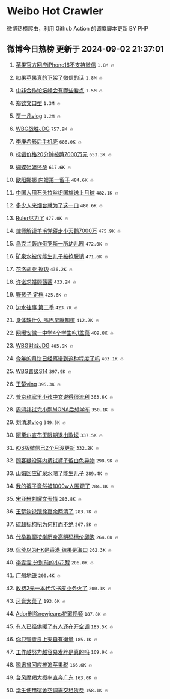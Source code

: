 # Weibo Hot Crawler 



微博热榜爬虫，利用 Github Action 的调度脚本更新 BY PHP 


## 微博今日热榜 更新于 2024-09-02 21:37:01 
1. [苹果官方回应iPhone16不支持微信](https://s.weibo.com/weibo?q=%23%E8%8B%B9%E6%9E%9C%E5%AE%98%E6%96%B9%E5%9B%9E%E5%BA%94iPhone16%E4%B8%8D%E6%94%AF%E6%8C%81%E5%BE%AE%E4%BF%A1%23&t=31&band_rank=1&Refer=top) `1.8M 🔥` 

1. [如果苹果真的下架了微信的话](https://s.weibo.com/weibo?q=%23%E5%A6%82%E6%9E%9C%E8%8B%B9%E6%9E%9C%E7%9C%9F%E7%9A%84%E4%B8%8B%E6%9E%B6%E4%BA%86%E5%BE%AE%E4%BF%A1%E7%9A%84%E8%AF%9D%23&t=31&band_rank=2&Refer=top) `1.8M 🔥` 

1. [中非合作论坛峰会有哪些看点](https://s.weibo.com/weibo?q=%23%E4%B8%AD%E9%9D%9E%E5%90%88%E4%BD%9C%E8%AE%BA%E5%9D%9B%E5%B3%B0%E4%BC%9A%E6%9C%89%E5%93%AA%E4%BA%9B%E7%9C%8B%E7%82%B9%23&t=31&band_rank=3&Refer=top) `1.5M 🔥` 

1. [郑钦文口型](https://s.weibo.com/weibo?q=%23%E9%83%91%E9%92%A6%E6%96%87%E5%8F%A3%E5%9E%8B%23&t=31&band_rank=4&Refer=top) `1.3M 🔥` 

1. [贾一凡vlog](https://s.weibo.com/weibo?q=%E8%B4%BE%E4%B8%80%E5%87%A1vlog&t=31&band_rank=5&Refer=top) `1.2M 🔥` 

1. [WBG战胜JDG](https://s.weibo.com/weibo?q=%23WBG%E6%88%98%E8%83%9CJDG%23&t=31&band_rank=6&Refer=top) `757.9K 🔥` 

1. [李庚希影后手机壳](https://s.weibo.com/weibo?q=%23%E6%9D%8E%E5%BA%9A%E5%B8%8C%E5%BD%B1%E5%90%8E%E6%89%8B%E6%9C%BA%E5%A3%B3%23&t=31&band_rank=7&Refer=top) `686.0K 🔥` 

1. [标错价格20分钟被薅7000万元](https://s.weibo.com/weibo?q=%23%E6%A0%87%E9%94%99%E4%BB%B7%E6%A0%BC20%E5%88%86%E9%92%9F%E8%A2%AB%E8%96%857000%E4%B8%87%E5%85%83%23&t=31&band_rank=8&Refer=top) `653.3K 🔥` 

1. [蝴蝶姐姐怀孕](https://s.weibo.com/weibo?q=%23%E8%9D%B4%E8%9D%B6%E5%A7%90%E5%A7%90%E6%80%80%E5%AD%95%23&t=31&band_rank=9&Refer=top) `617.6K 🔥` 

1. [欧阳娜娜 内娱第一留子](https://s.weibo.com/weibo?q=%E6%AC%A7%E9%98%B3%E5%A8%9C%E5%A8%9C%20%E5%86%85%E5%A8%B1%E7%AC%AC%E4%B8%80%E7%95%99%E5%AD%90&t=31&band_rank=10&Refer=top) `484.6K 🔥` 

1. [中国人用石头拉丝织国旗送上月球](https://s.weibo.com/weibo?q=%23%E4%B8%AD%E5%9B%BD%E4%BA%BA%E7%94%A8%E7%9F%B3%E5%A4%B4%E6%8B%89%E4%B8%9D%E7%BB%87%E5%9B%BD%E6%97%97%E9%80%81%E4%B8%8A%E6%9C%88%E7%90%83%23&t=31&band_rank=11&Refer=top) `482.1K 🔥` 

1. [多少人来烟台就为了这一口](https://s.weibo.com/weibo?q=%23%E5%A4%9A%E5%B0%91%E4%BA%BA%E6%9D%A5%E7%83%9F%E5%8F%B0%E5%B0%B1%E4%B8%BA%E4%BA%86%E8%BF%99%E4%B8%80%E5%8F%A3%23&t=31&band_rank=12&Refer=top) `480.6K 🔥` 

1. [Ruler尽力了](https://s.weibo.com/weibo?q=%23Ruler%E5%B0%BD%E5%8A%9B%E4%BA%86%23&t=31&band_rank=13&Refer=top) `477.0K 🔥` 

1. [律师解读羊毛党薅走小天鹅7000万](https://s.weibo.com/weibo?q=%23%E5%BE%8B%E5%B8%88%E8%A7%A3%E8%AF%BB%E7%BE%8A%E6%AF%9B%E5%85%9A%E8%96%85%E8%B5%B0%E5%B0%8F%E5%A4%A9%E9%B9%857000%E4%B8%87%23&t=31&band_rank=14&Refer=top) `475.9K 🔥` 

1. [乌克兰轰炸俄罗斯一所幼儿园](https://s.weibo.com/weibo?q=%23%E4%B9%8C%E5%85%8B%E5%85%B0%E8%BD%B0%E7%82%B8%E4%BF%84%E7%BD%97%E6%96%AF%E4%B8%80%E6%89%80%E5%B9%BC%E5%84%BF%E5%9B%AD%23&t=31&band_rank=15&Refer=top) `472.0K 🔥` 

1. [矿泉水被传能生儿子被抢脱销](https://s.weibo.com/weibo?q=%23%E7%9F%BF%E6%B3%89%E6%B0%B4%E8%A2%AB%E4%BC%A0%E8%83%BD%E7%94%9F%E5%84%BF%E5%AD%90%E8%A2%AB%E6%8A%A2%E8%84%B1%E9%94%80%23&t=31&band_rank=16&Refer=top) `471.6K 🔥` 

1. [花洛莉亚 擦边](https://s.weibo.com/weibo?q=%E8%8A%B1%E6%B4%9B%E8%8E%89%E4%BA%9A%20%E6%93%A6%E8%BE%B9&t=31&band_rank=17&Refer=top) `436.2K 🔥` 

1. [许诺求婚顾茜茜](https://s.weibo.com/weibo?q=%E8%AE%B8%E8%AF%BA%E6%B1%82%E5%A9%9A%E9%A1%BE%E8%8C%9C%E8%8C%9C&t=31&band_rank=18&Refer=top) `433.2K 🔥` 

1. [野孩子 定档](https://s.weibo.com/weibo?q=%E9%87%8E%E5%AD%A9%E5%AD%90%20%E5%AE%9A%E6%A1%A3&t=31&band_rank=19&Refer=top) `425.6K 🔥` 

1. [边水往事 第二季](https://s.weibo.com/weibo?q=%E8%BE%B9%E6%B0%B4%E5%BE%80%E4%BA%8B%20%E7%AC%AC%E4%BA%8C%E5%AD%A3&t=31&band_rank=20&Refer=top) `423.7K 🔥` 

1. [身体缺什么 嘴巴早就知道](https://s.weibo.com/weibo?q=%E8%BA%AB%E4%BD%93%E7%BC%BA%E4%BB%80%E4%B9%88%20%E5%98%B4%E5%B7%B4%E6%97%A9%E5%B0%B1%E7%9F%A5%E9%81%93&t=31&band_rank=21&Refer=top) `412.2K 🔥` 

1. [网曝安徽一中学4个学生吃1盆菜](https://s.weibo.com/weibo?q=%23%E7%BD%91%E6%9B%9D%E5%AE%89%E5%BE%BD%E4%B8%80%E4%B8%AD%E5%AD%A64%E4%B8%AA%E5%AD%A6%E7%94%9F%E5%90%831%E7%9B%86%E8%8F%9C%23&t=31&band_rank=22&Refer=top) `409.8K 🔥` 

1. [WBG对战JDG](https://s.weibo.com/weibo?q=%23WBG%E5%AF%B9%E6%88%98JDG%23&t=31&band_rank=23&Refer=top) `405.9K 🔥` 

1. [今年的月饼已经离谱到这种程度了吗](https://s.weibo.com/weibo?q=%23%E4%BB%8A%E5%B9%B4%E7%9A%84%E6%9C%88%E9%A5%BC%E5%B7%B2%E7%BB%8F%E7%A6%BB%E8%B0%B1%E5%88%B0%E8%BF%99%E7%A7%8D%E7%A8%8B%E5%BA%A6%E4%BA%86%E5%90%97%23&t=31&band_rank=24&Refer=top) `403.1K 🔥` 

1. [WBG晋级S14](https://s.weibo.com/weibo?q=%23WBG%E6%99%8B%E7%BA%A7S14%23&t=31&band_rank=25&Refer=top) `397.9K 🔥` 

1. [王楚ying](https://s.weibo.com/weibo?q=%E7%8E%8B%E6%A5%9Aying&t=31&band_rank=26&Refer=top) `395.3K 🔥` 

1. [普京称家里小孩中文说得很流利](https://s.weibo.com/weibo?q=%23%E6%99%AE%E4%BA%AC%E7%A7%B0%E5%AE%B6%E9%87%8C%E5%B0%8F%E5%AD%A9%E4%B8%AD%E6%96%87%E8%AF%B4%E5%BE%97%E5%BE%88%E6%B5%81%E5%88%A9%23&t=31&band_rank=27&Refer=top) `363.6K 🔥` 

1. [周鸿祎试完小鹏MONA后想学车](https://s.weibo.com/weibo?q=%23%E5%91%A8%E9%B8%BF%E7%A5%8E%E8%AF%95%E5%AE%8C%E5%B0%8F%E9%B9%8FMONA%E5%90%8E%E6%83%B3%E5%AD%A6%E8%BD%A6%23&t=31&band_rank=28&Refer=top) `350.1K 🔥` 

1. [刘清漪vlog](https://s.weibo.com/weibo?q=%E5%88%98%E6%B8%85%E6%BC%AAvlog&t=31&band_rank=29&Refer=top) `349.5K 🔥` 

1. [阿黛尔宣布无限期退出歌坛](https://s.weibo.com/weibo?q=%23%E9%98%BF%E9%BB%9B%E5%B0%94%E5%AE%A3%E5%B8%83%E6%97%A0%E9%99%90%E6%9C%9F%E9%80%80%E5%87%BA%E6%AD%8C%E5%9D%9B%23&t=31&band_rank=30&Refer=top) `337.5K 🔥` 

1. [iOS版微信已2个月没更新](https://s.weibo.com/weibo?q=%23iOS%E7%89%88%E5%BE%AE%E4%BF%A1%E5%B7%B22%E4%B8%AA%E6%9C%88%E6%B2%A1%E6%9B%B4%E6%96%B0%23&t=31&band_rank=31&Refer=top) `332.2K 🔥` 

1. [顾客疑没穿内裤试裤子留白色异物](https://s.weibo.com/weibo?q=%23%E9%A1%BE%E5%AE%A2%E7%96%91%E6%B2%A1%E7%A9%BF%E5%86%85%E8%A3%A4%E8%AF%95%E8%A3%A4%E5%AD%90%E7%95%99%E7%99%BD%E8%89%B2%E5%BC%82%E7%89%A9%23&t=31&band_rank=32&Refer=top) `298.9K 🔥` 

1. [山姆回应矿泉水喝了能生儿子](https://s.weibo.com/weibo?q=%23%E5%B1%B1%E5%A7%86%E5%9B%9E%E5%BA%94%E7%9F%BF%E6%B3%89%E6%B0%B4%E5%96%9D%E4%BA%86%E8%83%BD%E7%94%9F%E5%84%BF%E5%AD%90%23&t=31&band_rank=33&Refer=top) `289.4K 🔥` 

1. [我的裤子竟然被1000w人围观了](https://s.weibo.com/weibo?q=%23%E6%88%91%E7%9A%84%E8%A3%A4%E5%AD%90%E7%AB%9F%E7%84%B6%E8%A2%AB1000w%E4%BA%BA%E5%9B%B4%E8%A7%82%E4%BA%86%23&t=31&band_rank=34&Refer=top) `284.1K 🔥` 

1. [宋亚轩刘耀文表情](https://s.weibo.com/weibo?q=%23%E5%AE%8B%E4%BA%9A%E8%BD%A9%E5%88%98%E8%80%80%E6%96%87%E8%A1%A8%E6%83%85%23&t=31&band_rank=35&Refer=top) `283.8K 🔥` 

1. [王楚钦说跟徐嘉余两清了](https://s.weibo.com/weibo?q=%23%E7%8E%8B%E6%A5%9A%E9%92%A6%E8%AF%B4%E8%B7%9F%E5%BE%90%E5%98%89%E4%BD%99%E4%B8%A4%E6%B8%85%E4%BA%86%23&t=31&band_rank=36&Refer=top) `283.7K 🔥` 

1. [硫超标枸杞为何打而不绝](https://s.weibo.com/weibo?q=%23%E7%A1%AB%E8%B6%85%E6%A0%87%E6%9E%B8%E6%9D%9E%E4%B8%BA%E4%BD%95%E6%89%93%E8%80%8C%E4%B8%8D%E7%BB%9D%23&t=31&band_rank=37&Refer=top) `267.5K 🔥` 

1. [代孕群聊按学历身高明码标价卵泡](https://s.weibo.com/weibo?q=%23%E4%BB%A3%E5%AD%95%E7%BE%A4%E8%81%8A%E6%8C%89%E5%AD%A6%E5%8E%86%E8%BA%AB%E9%AB%98%E6%98%8E%E7%A0%81%E6%A0%87%E4%BB%B7%E5%8D%B5%E6%B3%A1%23&t=31&band_rank=38&Refer=top) `264.6K 🔥` 

1. [侃爷以为HK是香港 结果是海口](https://s.weibo.com/weibo?q=%E4%BE%83%E7%88%B7%E4%BB%A5%E4%B8%BAHK%E6%98%AF%E9%A6%99%E6%B8%AF%20%E7%BB%93%E6%9E%9C%E6%98%AF%E6%B5%B7%E5%8F%A3&t=31&band_rank=39&Refer=top) `262.3K 🔥` 

1. [李雯雯 分别前的小花絮](https://s.weibo.com/weibo?q=%E6%9D%8E%E9%9B%AF%E9%9B%AF%20%E5%88%86%E5%88%AB%E5%89%8D%E7%9A%84%E5%B0%8F%E8%8A%B1%E7%B5%AE&t=31&band_rank=40&Refer=top) `206.0K 🔥` 

1. [广州地铁](https://s.weibo.com/weibo?q=%E5%B9%BF%E5%B7%9E%E5%9C%B0%E9%93%81&t=31&band_rank=41&Refer=top) `200.4K 🔥` 

1. [收费2元一本代包书皮业务火了](https://s.weibo.com/weibo?q=%23%E6%94%B6%E8%B4%B92%E5%85%83%E4%B8%80%E6%9C%AC%E4%BB%A3%E5%8C%85%E4%B9%A6%E7%9A%AE%E4%B8%9A%E5%8A%A1%E7%81%AB%E4%BA%86%23&t=31&band_rank=42&Refer=top) `200.1K 🔥` 

1. [牙膏太菜了](https://s.weibo.com/weibo?q=%E7%89%99%E8%86%8F%E5%A4%AA%E8%8F%9C%E4%BA%86&t=31&band_rank=43&Refer=top) `193.6K 🔥` 

1. [Ador删除newjeans花絮视频](https://s.weibo.com/weibo?q=%23Ador%E5%88%A0%E9%99%A4newjeans%E8%8A%B1%E7%B5%AE%E8%A7%86%E9%A2%91%23&t=31&band_rank=44&Refer=top) `187.8K 🔥` 

1. [有人已经供暖了有人还在开空调](https://s.weibo.com/weibo?q=%23%E6%9C%89%E4%BA%BA%E5%B7%B2%E7%BB%8F%E4%BE%9B%E6%9A%96%E4%BA%86%E6%9C%89%E4%BA%BA%E8%BF%98%E5%9C%A8%E5%BC%80%E7%A9%BA%E8%B0%83%23&t=31&band_rank=45&Refer=top) `185.5K 🔥` 

1. [你只管善良上天自有衡量](https://s.weibo.com/weibo?q=%E4%BD%A0%E5%8F%AA%E7%AE%A1%E5%96%84%E8%89%AF%E4%B8%8A%E5%A4%A9%E8%87%AA%E6%9C%89%E8%A1%A1%E9%87%8F&t=31&band_rank=46&Refer=top) `185.1K 🔥` 

1. [工作越努力越容易发胖是真的吗](https://s.weibo.com/weibo?q=%23%E5%B7%A5%E4%BD%9C%E8%B6%8A%E5%8A%AA%E5%8A%9B%E8%B6%8A%E5%AE%B9%E6%98%93%E5%8F%91%E8%83%96%E6%98%AF%E7%9C%9F%E7%9A%84%E5%90%97%23&t=31&band_rank=47&Refer=top) `169.9K 🔥` 

1. [腾讯曾回应被追苹果税](https://s.weibo.com/weibo?q=%23%E8%85%BE%E8%AE%AF%E6%9B%BE%E5%9B%9E%E5%BA%94%E8%A2%AB%E8%BF%BD%E8%8B%B9%E6%9E%9C%E7%A8%8E%23&t=31&band_rank=48&Refer=top) `166.6K 🔥` 

1. [台风摩羯大概率直奔广东](https://s.weibo.com/weibo?q=%23%E5%8F%B0%E9%A3%8E%E6%91%A9%E7%BE%AF%E5%A4%A7%E6%A6%82%E7%8E%87%E7%9B%B4%E5%A5%94%E5%B9%BF%E4%B8%9C%23&t=31&band_rank=49&Refer=top) `163.0K 🔥` 

1. [学生使用宿舍空调需交租赁费](https://s.weibo.com/weibo?q=%23%E5%AD%A6%E7%94%9F%E4%BD%BF%E7%94%A8%E5%AE%BF%E8%88%8D%E7%A9%BA%E8%B0%83%E9%9C%80%E4%BA%A4%E7%A7%9F%E8%B5%81%E8%B4%B9%23&t=31&band_rank=50&Refer=top) `158.1K 🔥` 

